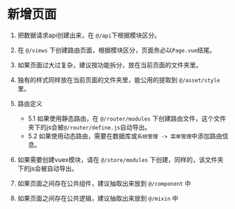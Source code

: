 # 新增页面

1. 把数据请求api创建出来，在 `@/api`下根据模块区分。

2. 在 `@/views` 下创建路由页面，根据模块区分，页面务必以`Page.vue`结尾。

3. 如果页面过大过复杂，建议按功能拆分，放在当前页面的文件夹里。

4. 独有的样式同样放在当前页面的文件夹里，能公用的提取到 `@/asset/style` 里。

5. 路由定义
   - 5.1 如果使用静态路由，在 `@/router/modules` 下创建路由文件，这个文件夹下的js会被`@/router/define.js`自动导出。
   - 5.2 如果使用动态路由，需要在数据库或`系统管理 -> 菜单管理`中添加路由信息。

6. 如果需要创建vuex模块，请在 `@/store/modules` 下创建，同样的，该文件夹下的js会被自动导出。

7. 如果页面之间存在公共组件，建议抽取出来放到 `@/component` 中

8. 如果页面之间存在公共逻辑，建议抽取出来放到 `@/mixin` 中
